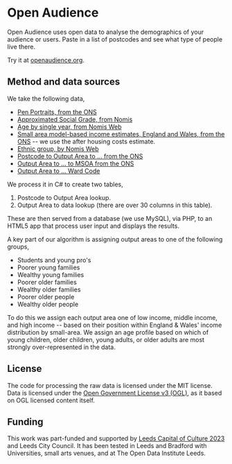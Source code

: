 # Open Audience

Open Audience uses open data to analyse the demographics of your audience or users. Paste in a list of postcodes and see what type of people live there.

Try it at [openaudience.org](openaudience.org).

## Method and data sources
We take the following data,
* [Pen Portraits, from the ONS](https://www.ons.gov.uk/methodology/geography/geographicalproducts/areaclassifications/2011areaclassifications/datasets)
* [Approximated Social Grade, from Nomis](https://www.nomisweb.co.uk/census/2011/qs611ew)
* [Age by single year, from Nomis Web](https://www.nomisweb.co.uk/census/2011/qs103ew)
* [Small area model-based income estimates, England and Wales, from the ONS](https://www.ons.gov.uk/peoplepopulationandcommunity/personalandhouseholdfinances/incomeandwealth/bulletins/smallareamodelbasedincomeestimates/financialyearending2014) -- we use the after housing costs estimate.
* [Ethnic group, by Nomis Web](https://www.nomisweb.co.uk/census/2011/qs201ew)
* [Postcode to Output Area to ... from the ONS](https://ons.maps.arcgis.com/home/item.html?id=ef72efd6adf64b11a2228f7b3e95deea)
* [Output Area to ... to MSOA from the ONS](http://geoportal.statistics.gov.uk/datasets/output-area-to-local-authority-district-to-lower-layer-super-output-area-to-middle-layer-super-output-area-to-local-enterprise-partnership-april-2017-lookup-in-england-v2)
* [Output Area to ... Ward Code](http://geoportal.statistics.gov.uk/datasets/output-area-to-ward-to-local-authority-district-december-2017-lookup-in-england-and-wales)

We process it in C# to create two tables,

1. Postcode to Output Area lookup.
2. Output Area to data lookup (there are over 30 columns in this table).

These are then served from a database (we use MySQL), via PHP, to an HTML5 app that process user input and displays the results.

A key part of our algorithm is assigning output areas to one of the following groups,
* Students and young pro's
* Poorer young families
* Wealthy young families
* Poorer older families
* Wealthy older families
* Poorer older people
* Wealthy older people

To do this we assign each output area one of low income, middle income, and high income -- based on their position within England & Wales' income distribution by small-area. We assign an age profile based on which of young children, older children, young adults, or older adults are most strongly over-represented in the data.

## License
The code for processing the raw data is licensed under the MIT license. Data is licensed under the [Open Government License v3 (OGL)](http://www.nationalarchives.gov.uk/doc/open-government-licence/version/3/), as it based on OGL licensed content itself.

## Funding
This work was part-funded and supported by [Leeds Capital of Culture 2023](http://leeds2023.co.uk/) and Leeds City Council. It has been tested in Leeds and Bradford with Universities, small arts venues, and at The Open Data Institute Leeds.
